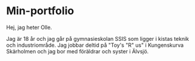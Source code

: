 # Min-portfolio

Hej, jag heter Olle.

Jag är 18 år och jag går på gymnasieskolan SSIS som ligger i kistas teknik och industriområde. 
Jag jobbar deltid på "Toy's "R" us" i Kungenskurva Skärholmen och jag bor med föräldrar och syster i Älvsjö.
